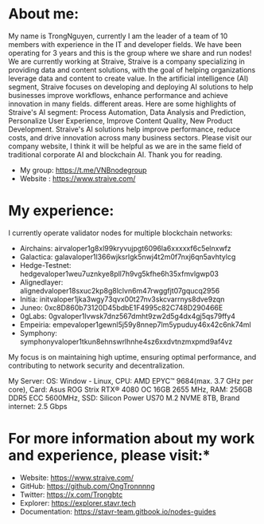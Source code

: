 # **About me:**
My name is TrongNguyen, currently I am the leader of a team of 10 members with experience in the IT and developer fields. We have been operating for 3 years and this is the group where we share and run nodes!
We are currently working at Straive, Straive is a company specializing in providing data and content solutions, with the goal of helping organizations leverage data and content to create value. In the artificial intelligence (AI) segment, Straive focuses on developing and deploying AI solutions to help businesses improve workflows, enhance performance and achieve innovation in many fields. different areas. Here are some highlights of Straive's AI segment: Process Automation, Data Analysis and Prediction, Personalize User Experience, Improve Content Quality, New Product Development. Straive's AI solutions help improve performance, reduce costs, and drive innovation across many business sectors. Please visit our company website, I think it will be helpful as we are in the same field of traditional corporate AI and blockchain AI. Thank you for reading.

- My group: https://t.me/VNBnodegroup
- Website : https://www.straive.com/

# **My experience:**
I currently operate validator nodes for multiple blockchain networks: 

- Airchains: airvaloper1g8xl99kryvujpgt6096la6xxxxxf6c5elnxwfz
- Galactica: galavaloper1l366wjksrlgk5nwj4t2m0f7nxj6qn5avhtylcg
- Hedge-Testnet: hedgevaloper1weu7uznkye8pll7h9vg5kfhe6h35xfmvlgwp03
- Alignedlayer: alignedvaloper18sxuc2kp8g8lclvn6m47rwggfjt07gqucq2956
- Initia: initvaloper1jka3wgy73qvx00t27nv3skcvarrnys8dve9zqn
- Juneo: 0xc8D860b73120D45bdbE1F4995c82C748D290466E
- 0gLabs: 0gvaloper1lvwsk7dnz567dmht9zw2d5g4dx4gj5qs79ffy4
- Empeiria: empevaloper1gewnl5j59y8nnep7lm5ypuduy46x42c6nk74ml
- Symphony: symphonyvaloper1tkun8ehnswrlhnhe4sz6xxdvtnzmxpmd9af4vz

My focus is on maintaining high uptime, ensuring optimal performance, and contributing to network security and decentralization.


My Server:
OS: Window - Linux, CPU: AMD EPYC™ 9684(max. 3.7 GHz per core), Card: Asus ROG Strix RTX® 4080 OC 16GB 2655 MHz, RAM: 256GB DDR5 ECC 5600MHz, SSD: Silicon Power US70 M.2 NVME 8TB, Brand internet: 2.5 Gbps


# For more information about my work and experience, please visit:*
- Website: https://www.straive.com/
- GitHub: https://github.com/OngTronnnng
- Twitter: https://x.com/Trongbtc
- Explorer: https://explorer.stavr.tech
- Documentation: https://stavr-team.gitbook.io/nodes-guides
